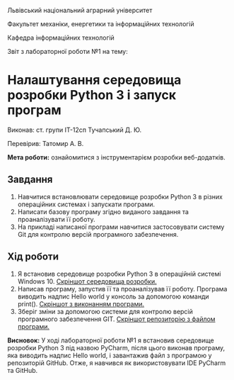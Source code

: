 Львівський національний аграрний університет

Факультет механіки, енергетики та інформаційних технологій

Кафедра інформаційних технологій

Звіт з лабораторної роботи №1
на тему: 

# Налаштування середовища розробки Python 3 і запуск програм

Виконав: ст. групи ІТ-12сп Тучапський Д. Ю.

Перевірив: Татомир А. В.

**Мета роботи:** ознайомитися з інструментарієм розробки веб-додатків.

## Завдання
1. Навчитися встановлювати середовище розробки Python 3 в різних операційних системах і запускати програми.
2. Написати базову програму згідно виданого завдання та проаналізувати її роботу.
3. На прикладі написаної програми навчитися застосовувати систему Git для контролю версій  програмного забезпечення.

## Хід роботи
1. Я встановив середовище розробки Python 3 в операційній системі Windows 10.
[Скріншот середовища розробки.](/1.png)
2. Написав програму, запустив її та проаналізував її роботу. Програма виводить надпис Hello world у консоль за допомогою команди print().
[Скріншот з виконанням програми.](/2.png)
3. Зберіг зміни за допомогою системи для контролю версій програмного забезпечення GIT.
[Скріншот репозиторію з файлом програми.](/3.png)

**Висновок:** У ході лабораторної роботи №1 я встановив середовище розробки Python 3 під назвою PyCharm, після цього виконав програму, яка виводить надпис Hello world, і завантажив файл з програмою у репозиторій GitHub. Отже, я навчився як використовувати IDE PyCharm та GitHub.